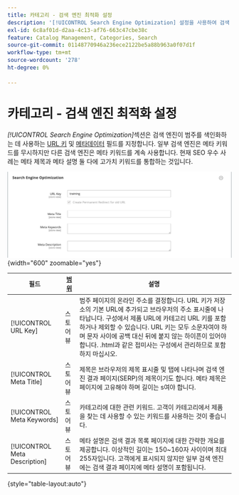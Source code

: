 ```yaml
---
title: 카테고리 - 검색 엔진 최적화 설정
description: '[!UICONTROL Search Engine Optimization] 설정을 사용하여 검색 엔진에서 범주를 색인화하는 데 사용하는 URL 키와 메타데이터 필드를 정의하는 방법에 대해 알아봅니다.'
exl-id: 6c8af01d-d2aa-4c13-af76-663c47cbe38c
feature: Catalog Management, Categories, Search
source-git-commit: 01148770946a236ece2122be5a88b963a0f07d1f
workflow-type: tm+mt
source-wordcount: '278'
ht-degree: 0%

---
```


# 카테고리 - 검색 엔진 최적화 설정

_[!UICONTROL Search Engine Optimization]_&#x200B;섹션은 검색 엔진이 범주를 색인화하는 데 사용하는 [URL 키](catalog-urls.md) 및 [메타데이터](../merchandising-promotions/meta-data.md) 필드를 지정합니다. 일부 검색 엔진은 메타 키워드를 무시하지만 다른 검색 엔진은 메타 키워드를 계속 사용합니다. 현재 SEO 우수 사례는 메타 제목과 메타 설명 둘 다에 고가치 키워드를 통합하는 것입니다.

![검색 엔진 최적화](./assets/categories-search-engine-optimization.png){width="600" zoomable="yes"}

| 필드 | [범위](../getting-started/websites-stores-views.md#scope-settings) | 설명 |
|--- |--- |----------------------------------------------------|
| [!UICONTROL URL Key] | 스토어 뷰 | 범주 페이지의 온라인 주소를 결정합니다. URL 키가 저장소의 기본 URL에 추가되고 브라우저의 주소 표시줄에 나타납니다. 구성에서 제품 URL에 카테고리 URL 키를 포함하거나 제외할 수 있습니다. URL 키는 모두 소문자여야 하며 문자 사이에 공백 대신 뒤에 붙지 않는 하이픈이 있어야 합니다. .html과 같은 접미사는 구성에서 관리하므로 포함하지 마십시오. |
| [!UICONTROL Meta Title] | 스토어 뷰 | 제목은 브라우저의 제목 표시줄 및 탭에 나타나며 검색 엔진 결과 페이지(SERP)의 제목이기도 합니다. 메타 제목은 페이지에 고유해야 하며 길이는 s여야 합니다. |
| [!UICONTROL Meta Keywords] | 스토어 뷰 | 카테고리에 대한 관련 키워드. 고객이 카테고리에서 제품을 찾는 데 사용할 수 있는 키워드를 사용하는 것이 좋습니다. |
| [!UICONTROL Meta Description] | 스토어 뷰 | 메타 설명은 검색 결과 목록 페이지에 대한 간략한 개요를 제공합니다. 이상적인 길이는 150~160자 사이이며 최대 255자입니다. 고객에게 표시되지 않지만 일부 검색 엔진에는 검색 결과 페이지에 메타 설명이 포함됩니다. |

{style="table-layout:auto"}
